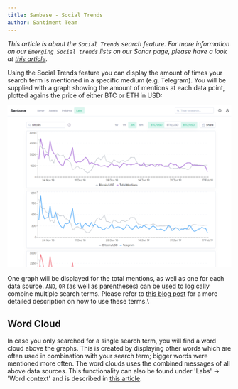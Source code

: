 ```yaml
---
title: Sanbase - Social Trends
author: Santiment Team
---
```


*This article is about the `Social Trends` search feature. For more
information on our `Emerging Social trends` lists on our Sonar page,
please have a look at* [*this
article*](/intercom-articles/getting-started/sanbase/emerging-social-trends)*.*

Using the Social Trends feature you can display the amount of times your
search term is mentioned in a specific medium (e.g. Telegram). You will
be supplied with a graph showing the amount of mentions at each data
point, plotted agains the price of either BTC or ETH in USD:

![](11_social_trends.png)

One graph will be displayed for the total mentions, as well as one for
each data source. `AND`, `OR` (as well as parentheses) can be used
to logically combine multiple search terms. Please refer to [this blog
post](https://santiment.net/blog/introducing-social-trends/) for a more
detailed description on how to use these terms.\

## Word Cloud

In case you only searched for a single search term, you will find a word
cloud above the graphs. This is created by displaying other words which
are often used in combination with your search term; bigger words were
mentioned more often. The word clouds uses the combined messages of all
above data sources. This functionality can also be found under \'Labs\'
-\> \'Word context\' and is described in [this
article](/intercom-articles/getting-started/sanbase/word-context).
